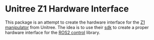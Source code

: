 # Unitree Z1 Hardware Interface

This package is an attempt to create the hardware interface for the [Z1 manipulator](https://shop.unitree.com/products/unitree-z1)
from Unitree.
The idea is to use their [sdk](https://github.com/unitreerobotics/z1_sdk) to create a
proper hardware interface for the [ROS2 control](https://control.ros.org/master/index.html)
library.

